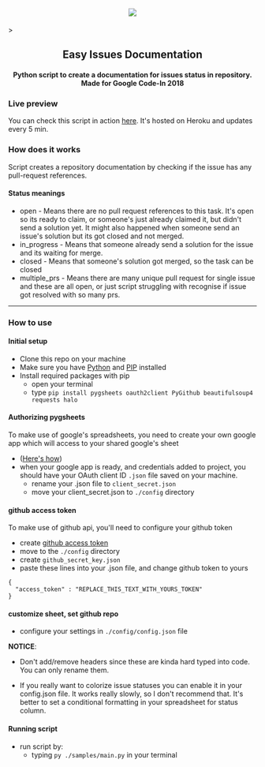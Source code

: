<h1 align="center"><a href="" alt="GitHub release"><img src="https://i.imgur.com/i9L0E4Z.gif" /></a></h1>>
<h2 align="center"><b>Easy Issues Documentation</b></h2>
<h4 align="center">Python script to create a documentation for issues status in repository. Made for Google Code-In 2018</h4>

### Live preview

You can check this script in action [here](https://docs.google.com/spreadsheets/d/1sysJ09YMN4m8Ex1ZufGfm3iMadkIIX8SKPXPHIlJaAY/edit?usp=sharing). It's hosted on Heroku and updates every 5 min.

### How does it works

Script creates a repository documentation by checking if the issue has any pull-request references.

#### Status meanings

* open - Means there are no pull request references to this task. It's open so its ready to claim, or someone's just already claimed it, but didn't send a solution yet. It might also happened when someone send an issue's solution but its got closed and not merged.
* in_progress - Means that someone already send a solution for the issue and its waiting for merge.
* closed - Means that someone's solution got merged, so the task can be closed
* multiple_prs - Means there are many unique pull request for single issue and these are all open, or just script struggling with recognise if issue got resolved with so many prs.

---

### How to use

#### Initial setup

* Clone this repo on your machine
* Make sure you have [Python](https://www.python.org/downloads) and [PIP](https://pypi.org/project/pip/) installed
* Install required packages with pip
  * open your terminal
  * type `pip install pygsheets oauth2client PyGithub beautifulsoup4 requests halo`

#### Authorizing pygsheets

To make use of google's spreadsheets, you need to create your own google app which will access to your shared google's sheet

* ([Here's how](https://www.youtube.com/watch?v=vISRn5qFrkM))
* when your google app is ready, and credentials added to project, you should have your OAuth client ID `.json` file saved on your machine.
  * rename your .json file to `client_secret.json`
  * move your client_secret.json to `./config` directory
  
#### github access token

To make use of github api, you'll need to configure your github token

* create [github access token](https://github.com/settings/tokens)
* move to the `./config` directory
* create `github_secret_key.json`
* paste these lines into your .json file, and change github token to yours
  
```
{
  "access_token" : "REPLACE_THIS_TEXT_WITH_YOURS_TOKEN"
}
```

#### customize sheet, set github repo

* configure your settings in `./config/config.json` file

__NOTICE__: 

* Don't add/remove headers since these are kinda hard typed into code. You can only rename them.

* If you really want to colorize issue statuses you can enable it in your config.json file. It works really slowly, so I don't recommend that. It's better to set a conditional formatting in your spreadsheet for status column.

#### Running script

* run script by:
  * typing `py ./samples/main.py` in your terminal




